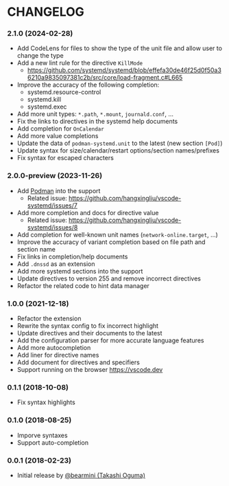 # CHANGELOG

### 2.1.0 (2024-02-28)

- Add CodeLens for files to show the type of the unit file and allow user to change the type
- Add a new lint rule for the directive `KillMode`
    - <https://github.com/systemd/systemd/blob/effefa30de46f25d0f50a36210a9835097381c2b/src/core/load-fragment.c#L665>
- Improve the accuracy of the following completion:
    - systemd.resource-control
    - systemd.kill
    - systemd.exec
- Add more unit types: `*.path`, `*.mount`, `journald.conf`, ...
- Fix the links to directives in the systemd help documents
- Add completion for `OnCalendar`
- Add more value completions
- Update the data of `podman-systemd.unit` to the latest (new section `[Pod]`)
- Update syntax for size/calendar/restart options/section names/prefixes
- Fix syntax for escaped characters

### 2.0.0-preview (2023-11-26)

- Add [Podman](https://docs.podman.io/en/latest/markdown/podman-systemd.unit.5.html) into the support
    - Related issue: <https://github.com/hangxingliu/vscode-systemd/issues/7>
- Add more completion and docs for directive value 
    - Related issue: <https://github.com/hangxingliu/vscode-systemd/issues/8>
- Add completion for well-known unit names (`network-online.target`, ...)
- Improve the accuracy of variant completion based on file path and section name
- Fix links in completion/help documents
- Add `.dnssd` as an extension
- Add more systemd sections into the support
- Update directives to version 255 and remove incorrect directives
- Refactor the related code to hint data manager

### 1.0.0 (2021-12-18)

- Refactor the extension
- Rewrite the syntax config to fix incorrect highlight
- Update directives and their documents to the latest
- Add the configuration parser for more accurate language features
- Add more autocompletion
- Add liner for directive names
- Add document for directives and specifiers
- Support running on the browser <https://vscode.dev>

### 0.1.1 (2018-10-08)

- Fix syntax highlights

### 0.1.0 (2018-08-25)

- Imporve syntaxes
- Support auto-completion

### 0.0.1 (2018-02-23)

- Initial release by [@bearmini (Takashi Oguma)](https://github.com/bearmini)

